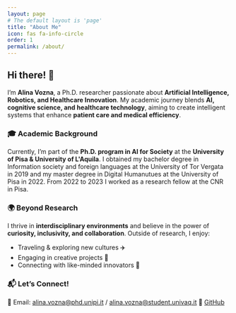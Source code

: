 ```yaml
---
layout: page
# The default layout is 'page'
title: "About Me"
icon: fas fa-info-circle
order: 1
permalink: /about/
---
```


## Hi there! 👋

I’m **Alina Vozna**, a Ph.D. researcher passionate about **Artificial Intelligence, Robotics, and Healthcare Innovation**. My academic journey blends **AI, cognitive science, and healthcare technology**, aiming to create intelligent systems that enhance **patient care and medical efficiency**.

### **🎓 Academic Background**
Currently, I’m part of the **Ph.D. program in AI for Society** at the **University of Pisa & University of L'Aquila**.
I obtained my bachelor degree in Information society and foreign languages at the University of Tor Vergata in 2019 and my master degree in Digital Humanutues at the University of Pisa in 2022. From 2022 to 2023 I worked as a research fellow at the CNR in Pisa.


### **🌍 Beyond Research**
I thrive in **interdisciplinary environments** and believe in the power of **curiosity, inclusivity, and collaboration**. Outside of research, I enjoy:
- Traveling & exploring new cultures ✈️
- Engaging in creative projects 🎨
- Connecting with like-minded innovators 🤝

### **📬 Let’s Connect!**
📧 Email: alina.vozna@phd.unipi.it / alina.vozna@student.univaq.it
🔗 [GitHub](https://github.com/Lillana270196)   

